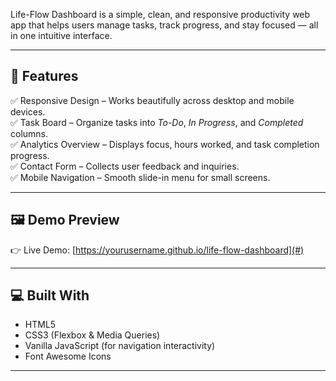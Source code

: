 Life-Flow Dashboard is a simple, clean, and responsive productivity web app that helps users manage tasks, track progress, and stay focused — all in one intuitive interface.

---

## 🚀 Features

✅ Responsive Design – Works beautifully across desktop and mobile devices.  
✅ Task Board – Organize tasks into *To-Do*, *In Progress*, and *Completed* columns.  
✅ Analytics Overview – Displays focus, hours worked, and task completion progress.  
✅ Contact Form – Collects user feedback and inquiries.  
✅ Mobile Navigation – Smooth slide-in menu for small screens.

---

## 🖼️ Demo Preview

👉 Live Demo: [https://yourusername.github.io/life-flow-dashboard](#)

---

## 💻 Built With

- HTML5
- CSS3 (Flexbox & Media Queries)
- Vanilla JavaScript (for navigation interactivity)
- Font Awesome Icons

---

